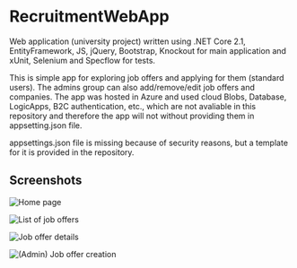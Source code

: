 # RecruitmentWebApp
Web application (university project) written using .NET Core 2.1, EntityFramework, JS, jQuery, Bootstrap, Knockout for main application 
and xUnit, Selenium and Specflow for tests.

This is simple app for exploring job offers and applying for them (standard users). 
The admins group can also add/remove/edit job offers and companies. The app was hosted in Azure and used cloud Blobs, Database,
LogicApps, B2C authentication, etc., which are not avaliable in this repository and therefore the app will not without providing them
in appsetting.json file.

appsettings.json file is missing because of security reasons, but a template for it is provided in the repository.

## Screenshots

![](/../screenshots/HomePage.png?raw=true "Home page")

![](/../screenshots/JobOffersList.png?raw=true "List of job offers")

![](/../screenshots/JobOfferDetails.png?raw=true "Job offer details")
 
![](/../screenshots/CreateJobOffer.png?raw=true "(Admin) Job offer creation")
